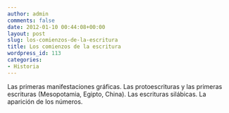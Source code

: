 ```yaml
---
author: admin
comments: false
date: 2012-01-10 00:44:08+00:00
layout: post
slug: los-comienzos-de-la-escritura
title: Los comienzos de la escritura
wordpress_id: 113
categories:
- Historia
---
```


Las primeras manifestaciones gráficas. Las protoescrituras y las primeras escrituras (Mesopotamia, Egipto, China). Las escrituras silábicas. La aparición de los números.
